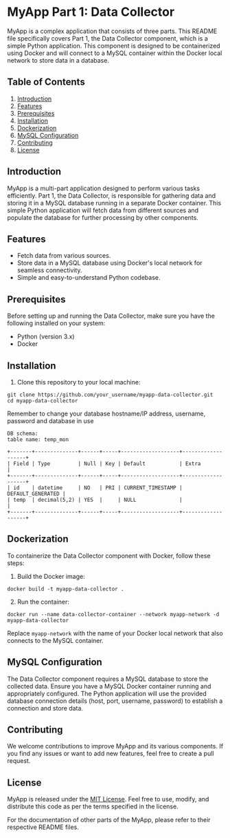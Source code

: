 # MyApp Part 1: Data Collector

MyApp is a complex application that consists of three parts. This README file specifically covers Part 1, the Data Collector component, which is a simple Python application. This component is designed to be containerized using Docker and will connect to a MySQL container within the Docker local network to store data in a database.

## Table of Contents
1. [Introduction](#introduction)
2. [Features](#features)
3. [Prerequisites](#prerequisites)
4. [Installation](#installation)
5. [Dockerization](#dockerization)
6. [MySQL Configuration](#mysql-configuration)
7. [Contributing](#contributing)
8. [License](#license)

## Introduction

MyApp is a multi-part application designed to perform various tasks efficiently. Part 1, the Data Collector, is responsible for gathering data and storing it in a MySQL database running in a separate Docker container. This simple Python application will fetch data from different sources and populate the database for further processing by other components.

## Features

- Fetch data from various sources.
- Store data in a MySQL database using Docker's local network for seamless connectivity.
- Simple and easy-to-understand Python codebase.

## Prerequisites

Before setting up and running the Data Collector, make sure you have the following installed on your system:

- Python (version 3.x)
- Docker

## Installation

1. Clone this repository to your local machine:

```
git clone https://github.com/your_username/myapp-data-collector.git
cd myapp-data-collector
```

Remember to change your database hostname/IP address, username, password and database in use

```
DB schema:
table name: temp_mon

+-------+--------------+------+-----+-------------------+-------------------+
| Field | Type         | Null | Key | Default           | Extra             |
+-------+--------------+------+-----+-------------------+-------------------+
| id    | datetime     | NO   | PRI | CURRENT_TIMESTAMP | DEFAULT_GENERATED |
| temp  | decimal(5,2) | YES  |     | NULL              |                   |
+-------+--------------+------+-----+-------------------+-------------------+
```

## Dockerization

To containerize the Data Collector component with Docker, follow these steps:

1. Build the Docker image:

```
docker build -t myapp-data-collector .
```

2. Run the container:

```
docker run --name data-collector-container --network myapp-network -d myapp-data-collector
```

Replace `myapp-network` with the name of your Docker local network that also connects to the MySQL container.

## MySQL Configuration

The Data Collector component requires a MySQL database to store the collected data. Ensure you have a MySQL Docker container running and appropriately configured. The Python application will use the provided database connection details (host, port, username, password) to establish a connection and store data.

## Contributing

We welcome contributions to improve MyApp and its various components. If you find any issues or want to add new features, feel free to create a pull request.

## License

MyApp is released under the [MIT License](LICENSE). Feel free to use, modify, and distribute this code as per the terms specified in the license.

For the documentation of other parts of the MyApp, please refer to their respective README files.
